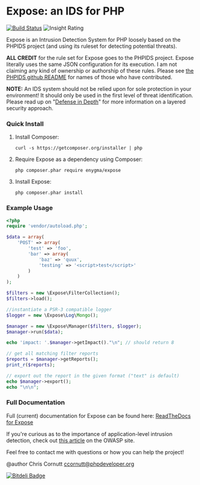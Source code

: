Expose: an IDS for PHP
=========================

[![Build Status](https://secure.travis-ci.org/enygma/expose.png?branch=master)](http://travis-ci.org/enygma/expose)
![Insight Rating](https://insight.sensiolabs.com/projects/225eb78a-5af9-4ded-891c-6f04fb709362/small.png)

Expose is an Intrusion Detection System for PHP loosely based on the PHPIDS project (and using its ruleset
for detecting potential threats).

**ALL CREDIT** for the rule set for Expose goes to the PHPIDS project. Expose literally
uses the same JSON configuration for its execution. I am not claiming any kind of ownership
or authorship of these rules. Please see [the PHPIDS github README](https://github.com/PHPIDS/PHPIDS)
for names of those who have contributed.

**NOTE:** An IDS system should not be relied upon for sole protection in your environment! It should only be used in
the first level of threat identification. Please read up on "[Defense in Depth](http://websec.io/2012/10/12/Core-Concepts-Defense-in-Depth.html)"
for more information on a layered security approach.

### Quick Install

1. Install Composer:

    ```
    curl -s https://getcomposer.org/installer | php
    ```

1. Require Expose as a dependency using Composer:

    ```
    php composer.phar require enygma/expose
    ```

1. Install Expose:

    ```
    php composer.phar install
    ```

### Example Usage

```php
<?php
require 'vendor/autoload.php';

$data = array(
    'POST' => array(
        'test' => 'foo',
        'bar' => array(
            'baz' => 'quux',
            'testing' => '<script>test</script>'
        )
    )
);

$filters = new \Expose\FilterCollection();
$filters->load();

//instantiate a PSR-3 compatible logger
$logger = new \Expose\Log\Mongo();

$manager = new \Expose\Manager($filters, $logger);
$manager->run($data);

echo 'impact: '.$manager->getImpact()."\n"; // should return 8

// get all matching filter reports
$reports = $manager->getReports();
print_r($reports);

// export out the report in the given format ("text" is default)
echo $manager->export();
echo "\n\n";

```

### Full Documentation

Full (current) documentation for Expose can be found here: [ReadTheDocs for Expose](https://expose.readthedocs.org/en/latest/)

If you're curious as to the importance of application-level intrusion detection, check out [this article](https://www.owasp.org/index.php/ApplicationLayerIntrustionDetection)
on the OWASP site.

Feel free to contact me with questions or how you can help the project!

@author Chris Cornutt <ccornutt@phpdeveloper.org>


[![Bitdeli Badge](https://d2weczhvl823v0.cloudfront.net/enygma/expose/trend.png)](https://bitdeli.com/free "Bitdeli Badge")


